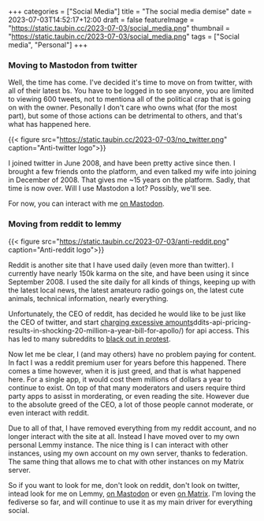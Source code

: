 +++
categories = ["Social Media"]
title = "The social media demise"
date = 2023-07-03T14:52:17+12:00
draft = false
featureImage = "https://static.taubin.cc/2023-07-03/social_media.png"
thumbnail = "https://static.taubin.cc/2023-07-03/social_media.png"
tags = ["Social media", "Personal"]
+++

### Moving to Mastodon from twitter

Well, the time has come. I've decided it's time to move on from twitter, with all of their latest bs. You have to be logged in to see anyone, you are limited to viewing 600 tweets, not to mentiona all of the political crap that is going on with the owner. Pesonally I don't care who owns what (for the most part), but some of those actions can be detrimental to others, and that's what has happened here.

{{< figure src="https://static.taubin.cc/2023-07-03/no_twitter.png" caption="Anti-twitter logo">}}

I joined twitter in June 2008, and have been pretty active since then. I brought a few friends onto the platform, and even talked my wife into joining in December of 2008. That gives me ~15 years on the platform. Sadly, that time is now over. Will I use Mastodon a lot? Possibly, we'll see.

For now, you can interact with me [on Mastodon](https://mastodon.social/@taubin).

### Moving from reddit to lemmy

{{< figure src="https://static.taubin.cc/2023-07-03/anti-reddit.png" caption="Anti-reddit logo">}}

Reddit is another site that I have used daily (even more than twitter). I currently have nearly 150k karma on the site, and have been using it since September 2008. I used the site daily for all kinds of things, keeping up with the latest local news, the latest amateuro radio goings on, the latest cute animals, technical information, nearly everything.

Unfortunately, the CEO of reddit, has decided he would like to be just like the CEO of twitter, and start [charging excessive amounts](https://web.archive.org/web/20230630222158/https://old.reddit.com/r/apolloapp/comments/13ws4w3/had_a_call_with_reddit_to_discuss_pricing_bad/)ddits-api-pricing-results-in-shocking-20-million-a-year-bill-for-apollo/) for api access. This has led to many subreddits to [black out in protest](https://web.archive.org/web/20230617080850/https://www.npr.org/2023/06/13/1182001429/the-reddit-blackout-explained).

Now let me be clear, I (and may others) have no problem paying for content. In fact I was a reddit premium user for years before this happened. There comes a time however, when it is just greed, and that is what happened here. For a single app, it would cost them millions of dollars a year to continue to exist. On top of that many moderators and users require third party apps to asisst in morderating, or even reading the site. However due to the absolute greed of the CEO, a lot of those people cannot moderate, or even interact with reddit.

Due to all of that, I have removed everything from my reddit account, and no longer interact with the site at all. Instead I have moved over to my own personal Lemmy instance. The nice thing is I can interact with other instances, using my own account on my own server, thanks to federation. The same thing that allows me to chat with other instances on my Matrix server.

So if you want to look for me, don't look on reddit, don't look on twitter, intead look for me on Lemmy, [on Mastodon](https://mastodon.social/@taubin) or even [on Matrix](https://matrix.to/#/@taubin:matrix.taubin.cc). I'm loving the fediverse so far, and will continue to use it as my main driver for everything social.